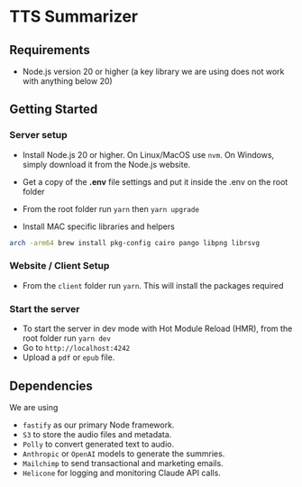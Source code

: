 # TTS Summarizer

## Requirements

- Node.js version 20 or higher (a key library we are using does not work with anything below 20)

## Getting Started

### Server setup

- Install Node.js 20 or higher. On Linux/MacOS use `nvm`. On Windows, simply download it from the Node.js website.
- Get a copy of the **.env** file settings and put it inside the .env on the root folder
- From the root folder run `yarn` then `yarn upgrade`

- Install MAC specific libraries and helpers

```sh
arch -arm64 brew install pkg-config cairo pango libpng librsvg
```

### Website / Client Setup

- From the `client` folder run `yarn`. This will install the packages required

### Start the server

- To start the server in dev mode with Hot Module Reload (HMR), from the root folder run `yarn dev`
- Go to `http://localhost:4242`
- Upload a `pdf` or `epub` file.

## Dependencies

We are using

- `fastify` as our primary Node framework.
- `S3` to store the audio files and metadata.
- `Polly` to convert generated text to audio.
- `Anthropic` or `OpenAI` models to generate the summries.
- `Mailchimp` to send transactional and marketing emails.
- `Helicone` for logging and monitoring Claude API calls.
